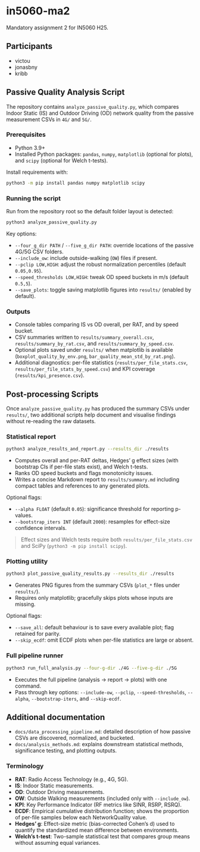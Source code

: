 # in5060-ma2
Mandatory assignment 2 for IN5060 H25.

## Participants
- victou
- jonasbny
- kribb

## Passive Quality Analysis Script

The repository contains `analyze_passive_quality.py`, which compares Indoor Static (IS) and Outdoor Driving (OD) network quality from the passive measurement CSVs in `4G/` and `5G/`.

### Prerequisites
- Python 3.9+
- Installed Python packages: `pandas`, `numpy`, `matplotlib` (optional for plots), and `scipy` (optional for Welch t-tests).

Install requirements with:
```bash
python3 -m pip install pandas numpy matplotlib scipy
```

### Running the script
Run from the repository root so the default folder layout is detected:
```bash
python3 analyze_passive_quality.py
```

Key options:
- `--four_g_dir PATH` / `--five_g_dir PATH`: override locations of the passive 4G/5G CSV folders.
- `--include_ow`: include outside-walking (`OW`) files if present.
- `--pclip LOW,HIGH`: adjust the robust normalization percentiles (default `0.05,0.95`).
- `--speed_thresholds LOW,HIGH`: tweak OD speed buckets in m/s (default `0.5,5`).
- `--save_plots`: toggle saving matplotlib figures into `results/` (enabled by default).

### Outputs
- Console tables comparing IS vs OD overall, per RAT, and by speed bucket.
- CSV summaries written to `results/summary_overall.csv`, `results/summary_by_rat.csv`, and `results/summary_by_speed.csv`.
- Optional plots saved under `results/` when matplotlib is available (`boxplot_quality_by_env.png`, `bar_quality_mean_std_by_rat.png`).
- Additional diagnostics: per-file statistics (`results/per_file_stats.csv`, `results/per_file_stats_by_speed.csv`) and KPI coverage (`results/kpi_presence.csv`).

## Post-processing Scripts

Once `analyze_passive_quality.py` has produced the summary CSVs under `results/`, two additional scripts help document and visualise findings without re-reading the raw datasets.

### Statistical report
```bash
python3 analyze_results_and_report.py --results_dir ./results
```
- Computes overall and per-RAT deltas, Hedges’ g effect sizes (with bootstrap CIs if per-file stats exist), and Welch t-tests.
- Ranks OD speed buckets and flags monotonicity issues.
- Writes a concise Markdown report to `results/summary.md` including compact tables and references to any generated plots.

Optional flags:
- `--alpha FLOAT` (default `0.05`): significance threshold for reporting p-values.
- `--bootstrap_iters INT` (default `2000`): resamples for effect-size confidence intervals.

> Effect sizes and Welch tests require both `results/per_file_stats.csv` and SciPy (`python3 -m pip install scipy`).

### Plotting utility
```bash
python3 plot_passive_quality_results.py --results_dir ./results
```
- Generates PNG figures from the summary CSVs (`plot_*` files under `results/`).
- Requires only matplotlib; gracefully skips plots whose inputs are missing.

Optional flags:
- `--save_all`: default behaviour is to save every available plot; flag retained for parity.
- `--skip_ecdf`: omit ECDF plots when per-file statistics are large or absent.

### Full pipeline runner
```bash
python3 run_full_analysis.py --four-g-dir ./4G --five-g-dir ./5G
```
- Executes the full pipeline (analysis → report → plots) with one command.
- Pass through key options: `--include-ow`, `--pclip`, `--speed-thresholds`, `--alpha`, `--bootstrap-iters`, and `--skip-ecdf`.

## Additional documentation
- `docs/data_processing_pipeline.md`: detailed description of how passive CSVs are discovered, normalized, and bucketed.
- `docs/analysis_methods.md`: explains downstream statistical methods, significance testing, and plotting outputs.

### Terminology
- **RAT**: Radio Access Technology (e.g., 4G, 5G).
- **IS**: Indoor Static measurements.
- **OD**: Outdoor Driving measurements.
- **OW**: Outside Walking measurements (included only with `--include_ow`).
- **KPI**: Key Performance Indicator (RF metrics like SINR, RSRP, RSRQ).
- **ECDF**: Empirical cumulative distribution function; shows the proportion of per-file samples below each NetworkQuality value.
- **Hedges’ g**: Effect-size metric (bias-corrected Cohen’s d) used to quantify the standardized mean difference between environments.
- **Welch’s t-test**: Two-sample statistical test that compares group means without assuming equal variances.
